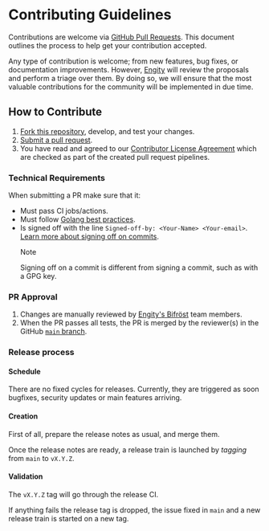 # Contributing Guidelines

Contributions are welcome via [GitHub Pull Requests](https://docs.github.com/articles/about-pull-requests). This document outlines the process to help get your contribution accepted.

Any type of contribution is welcome; from new features, bug fixes, or documentation improvements. However, [Engity](https://engity.com) will review the proposals and perform a triage over them. By doing so, we will ensure that the most valuable contributions for the community will be implemented in due time.

## How to Contribute

1. [Fork this repository]((https://github.com/engity-com/bifroest/fork)), develop, and test your changes.
2. [Submit a pull request](https://docs.github.com/articles/creating-a-pull-request).
3. You have read and agreed to our [Contributor License Agreement](CLA.md) which are checked as part of the created pull request pipelines.

### Technical Requirements

When submitting a PR make sure that it:

- Must pass CI jobs/actions.
- Must follow [Golang best practices](https://go.dev/doc/effective_go).
- Is signed off with the line `Signed-off-by: <Your-Name> <Your-email>`. [Learn more about signing off on commits](https://docs.github.com/en/organizations/managing-organization-settings/managing-the-commit-signoff-policy-for-your-organization).
  > [!Note]
  > Signing off on a commit is different from signing a commit, such as with a GPG key.

### PR Approval

1. Changes are manually reviewed by [Engity's Bifröst](https://echocat.org) team members.
2. When the PR passes all tests, the PR is merged by the reviewer(s) in the GitHub [`main` branch](https://github.com/engity-com/bifroest/tree/main).

### Release process

#### Schedule

There are no fixed cycles for releases. Currently, they are triggered as soon bugfixes, security updates or main features arriving. 

#### Creation

First of all, prepare the release notes as usual, and merge them.

Once the release notes are ready, a release train is launched by *tagging* from `main` to `vX.Y.Z`.

#### Validation

The `vX.Y.Z` tag will go through the release CI.

If anything fails the release tag is dropped, the issue fixed in `main` and a new release train is started on a new tag.
